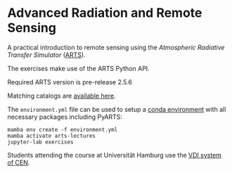 # Advanced Radiation and Remote Sensing

A practical introduction to remote sensing using the
_Atmospheric Radiative Transfer Simulator_ ([ARTS][arts]).

The exercises make use of the ARTS Python API.

Required ARTS version is pre-release 2.5.6

Matching catalogs are [available here][cats].

The `environment.yml` file can be used to setup a [conda environment][conda]
with all necessary packages including PyARTS:

```
mamba env create -f environment.yml
mamba activate arts-lectures
jupyter-lab exercises
```

Students attending the course at Universität Hamburg use the [VDI system of CEN][vdi-cen].

[arts]: http://radiativetransfer.org/
[vdi-cen]: https://www.cen.uni-hamburg.de/facilities/cen-it/vdi.html
[typhon-github]: https://github.com/atmtools/typhon/
[cats]: https://www.radiativetransfer.org/misc/download/unstable/
[conda]: https://github.com/conda-forge/miniforge
